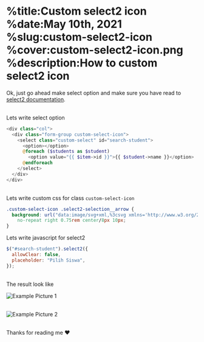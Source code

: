 %title:Custom select2 icon
%date:May 10th, 2021
%slug:custom-select2-icon
%cover:custom-select2-icon.png
%description:How to custom select2 icon
==========

Ok, just go ahead make select option and make sure you have read to [select2 documentation](https://select2.org/getting-started/installation).

\
Lets write select option

```php
<div class="col">
  <div class="form-group custom-select-icon">
    <select class="custom-select" id="search-student">
      <option></option>
      @foreach ($students as $student)
        <option value="{{ $item->id }}">{{ $student->name }}</option>
      @endforeach
    </select>
  </div>
</div>
```

\
Lets write custom css for class `custom-select-icon`

```css
.custom-select-icon .select2-selection__arrow {
  background: url("data:image/svg+xml,%3csvg xmlns='http://www.w3.org/2000/svg' width='4' height='5' viewBox='0 0 4 5'%3e%3cpath fill='%23343a40' d='M2 0L0 2h4zm0 5L0 3h4z'/%3e%3c/svg%3e")
    no-repeat right 0.75rem center/8px 10px;
}
```

Lets write javascript for select2

```javascript
$("#search-student").select2({
  allowClear: false,
  placeholder: "Pilih Siswa",
});
```

\
The result look like


![Example Picture 1](https://i.ibb.co/TcxDdXw/Screenshot-from-2021-05-10-14-53-00.png)

\
![Example Picture 2](https://i.ibb.co/ZWHHFsK/Screenshot-from-2021-05-10-14-53-20.png)

\
Thanks for reading me ♥️
